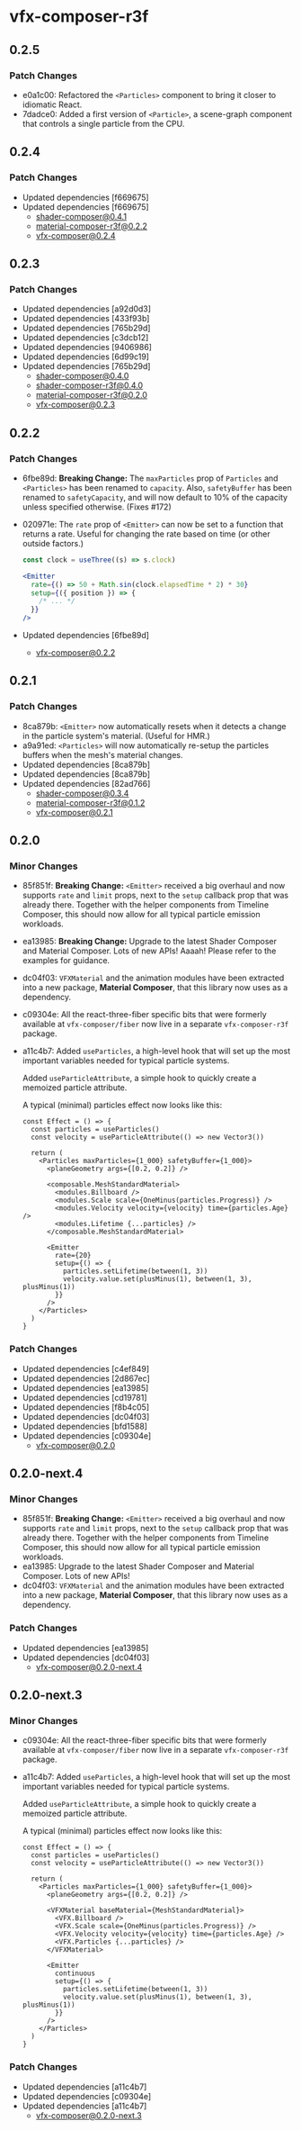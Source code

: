 # vfx-composer-r3f

## 0.2.5

### Patch Changes

- e0a1c00: Refactored the `<Particles>` component to bring it closer to idiomatic React.
- 7dadce0: Added a first version of `<Particle>`, a scene-graph component that controls a single particle from the CPU.

## 0.2.4

### Patch Changes

- Updated dependencies [f669675]
- Updated dependencies [f669675]
  - shader-composer@0.4.1
  - material-composer-r3f@0.2.2
  - vfx-composer@0.2.4

## 0.2.3

### Patch Changes

- Updated dependencies [a92d0d3]
- Updated dependencies [433f93b]
- Updated dependencies [765b29d]
- Updated dependencies [c3dcb12]
- Updated dependencies [9406986]
- Updated dependencies [6d99c19]
- Updated dependencies [765b29d]
  - shader-composer@0.4.0
  - shader-composer-r3f@0.4.0
  - material-composer-r3f@0.2.0
  - vfx-composer@0.2.3

## 0.2.2

### Patch Changes

- 6fbe89d: **Breaking Change:** The `maxParticles` prop of `Particles` and `<Particles>` has been renamed to `capacity`. Also, `safetyBuffer` has been renamed to `safetyCapacity`, and will now default to 10% of the capacity unless specified otherwise. (Fixes #172)
- 020971e: The `rate` prop of `<Emitter>` can now be set to a function that returns a rate. Useful for changing the rate based on time (or other outside factors.)

  ```jsx
  const clock = useThree((s) => s.clock)

  <Emitter
    rate={() => 50 + Math.sin(clock.elapsedTime * 2) * 30}
    setup={({ position }) => {
      /* ... */
    }}
  />
  ```

- Updated dependencies [6fbe89d]
  - vfx-composer@0.2.2

## 0.2.1

### Patch Changes

- 8ca879b: `<Emitter>` now automatically resets when it detects a change in the particle system's material. (Useful for HMR.)
- a9a91ed: `<Particles>` will now automatically re-setup the particles buffers when the mesh's material changes.
- Updated dependencies [8ca879b]
- Updated dependencies [8ca879b]
- Updated dependencies [82ad766]
  - shader-composer@0.3.4
  - material-composer-r3f@0.1.2
  - vfx-composer@0.2.1

## 0.2.0

### Minor Changes

- 85f851f: **Breaking Change:** `<Emitter>` received a big overhaul and now supports `rate` and `limit` props, next to the `setup` callback prop that was already there. Together with the helper components from Timeline Composer, this should now allow for all typical particle emission workloads.
- ea13985: **Breaking Change:** Upgrade to the latest Shader Composer and Material Composer. Lots of new APIs! Aaaah! Please refer to the examples for guidance.
- dc04f03: `VFXMaterial` and the animation modules have been extracted into a new package, **Material Composer**, that this library now uses as a dependency.
- c09304e: All the react-three-fiber specific bits that were formerly available at `vfx-composer/fiber` now live in a separate `vfx-composer-r3f` package.
- a11c4b7: Added `useParticles`, a high-level hook that will set up the most important variables needed for typical particle systems.

  Added `useParticleAttribute`, a simple hook to quickly create a memoized particle attribute.

  A typical (minimal) particles effect now looks like this:

  ```tsx
  const Effect = () => {
    const particles = useParticles()
    const velocity = useParticleAttribute(() => new Vector3())

    return (
      <Particles maxParticles={1_000} safetyBuffer={1_000}>
        <planeGeometry args={[0.2, 0.2]} />

        <composable.MeshStandardMaterial>
          <modules.Billboard />
          <modules.Scale scale={OneMinus(particles.Progress)} />
          <modules.Velocity velocity={velocity} time={particles.Age} />
          <modules.Lifetime {...particles} />
        </composable.MeshStandardMaterial>

        <Emitter
          rate={20}
          setup={() => {
            particles.setLifetime(between(1, 3))
            velocity.value.set(plusMinus(1), between(1, 3), plusMinus(1))
          }}
        />
      </Particles>
    )
  }
  ```

### Patch Changes

- Updated dependencies [c4ef849]
- Updated dependencies [2d867ec]
- Updated dependencies [ea13985]
- Updated dependencies [cd19781]
- Updated dependencies [f8b4c05]
- Updated dependencies [dc04f03]
- Updated dependencies [bfd1588]
- Updated dependencies [c09304e]
  - vfx-composer@0.2.0

## 0.2.0-next.4

### Minor Changes

- 85f851f: **Breaking Change:** `<Emitter>` received a big overhaul and now supports `rate` and `limit` props, next to the `setup` callback prop that was already there. Together with the helper components from Timeline Composer, this should now allow for all typical particle emission workloads.
- ea13985: Upgrade to the latest Shader Composer and Material Composer. Lots of new APIs!
- dc04f03: `VFXMaterial` and the animation modules have been extracted into a new package, **Material Composer**, that this library now uses as a dependency.

### Patch Changes

- Updated dependencies [ea13985]
- Updated dependencies [dc04f03]
  - vfx-composer@0.2.0-next.4

## 0.2.0-next.3

### Minor Changes

- c09304e: All the react-three-fiber specific bits that were formerly available at `vfx-composer/fiber` now live in a separate `vfx-composer-r3f` package.
- a11c4b7: Added `useParticles`, a high-level hook that will set up the most important variables needed for typical particle systems.

  Added `useParticleAttribute`, a simple hook to quickly create a memoized particle attribute.

  A typical (minimal) particles effect now looks like this:

  ```tsx
  const Effect = () => {
    const particles = useParticles()
    const velocity = useParticleAttribute(() => new Vector3())

    return (
      <Particles maxParticles={1_000} safetyBuffer={1_000}>
        <planeGeometry args={[0.2, 0.2]} />

        <VFXMaterial baseMaterial={MeshStandardMaterial}>
          <VFX.Billboard />
          <VFX.Scale scale={OneMinus(particles.Progress)} />
          <VFX.Velocity velocity={velocity} time={particles.Age} />
          <VFX.Particles {...particles} />
        </VFXMaterial>

        <Emitter
          continuous
          setup={() => {
            particles.setLifetime(between(1, 3))
            velocity.value.set(plusMinus(1), between(1, 3), plusMinus(1))
          }}
        />
      </Particles>
    )
  }
  ```

### Patch Changes

- Updated dependencies [a11c4b7]
- Updated dependencies [c09304e]
- Updated dependencies [a11c4b7]
  - vfx-composer@0.2.0-next.3
